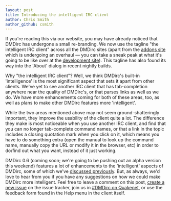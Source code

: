 ```yaml
---
layout: post
title: Introducing the intelligent IRC client
author: Chris Smith
author_github: csmith
---
```

If you're reading this via our website, you may have already noticed that DMDirc has undergone a small re-branding. We now use the tagline "the intelligent IRC client" across all the DMDirc sites (apart from the <a href="http://addons.dmdirc.com/">addons site</a> which is undergoing an overhaul — you can take a sneak peak at what it's going to be like over at the <a href="http://addons-dev.dmdirc.com/">development site</a>). This tagline has also found its way into the 'About' dialog in recent nightly builds.

Why "the intelligent IRC client"? Well, we think DMDirc's built-in 'intelligence' is the most significant aspect that sets it apart from other clients. We've yet to see another IRC client that has tab-completion anywhere near the quality of DMDirc's, or that parses links as well as we do. We have more enhancements coming for both of these areas, too, as well as plans to make other DMDirc features more 'intelligent'.

While the two areas mentioned above may not seem ground-shatteringly important, they improve the usability of the client quite a lot. The difference they make is most noticeable when you use another IRC client, and find that you can no longer tab-complete command names, or that a link in the topic includes a closing quotation mark when you click on it, which means you have to do something extra (open the manual to look up the command name, manually copy the URL or modify it in the browser, etc) in order to do/find out what you want, instead of it just working.

DMDirc 0.6 (coming soon; we're going to be pushing out an alpha version this weekend) features a lot of enhancements to the 'intelligent' aspects of DMDirc, some of which we've <a href="{% post_url 2008-02-13-even-more-intelligent-tab-completion %}">discussed previously</a>. But, as always, we'd love to hear from you if you have any suggestions on how we could make DMDirc more intelligent. Feel free to leave a comment on this post, <a href="http://bugs.dmdirc.com/bug_report_advanced_page.php">create a new issue</a> on the issue tracker, join us in <a href="irc://irc.quakenet.org/dmdirc">#DMDirc on Quakenet</a>, or use the feedback form found in the Help menu in the client itself.